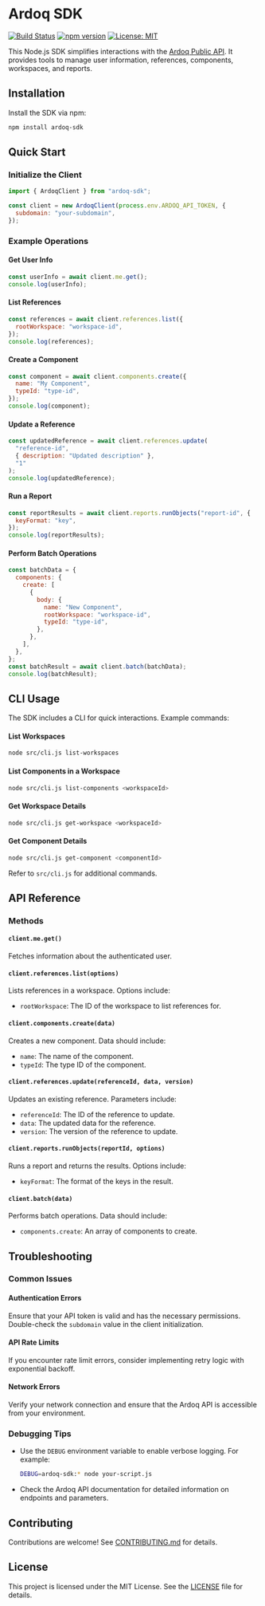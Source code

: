 # Ardoq SDK

[![Build Status](https://img.shields.io/github/actions/workflow/status/your-username/ardoq-sdk/ci.yml?branch=main)](https://github.com/your-username/ardoq-sdk/actions)
[![npm version](https://img.shields.io/npm/v/ardoq-sdk)](https://www.npmjs.com/package/ardoq-sdk)
[![License: MIT](https://img.shields.io/badge/License-MIT-yellow.svg)](https://opensource.org/licenses/MIT)

This Node.js SDK simplifies interactions with the [Ardoq Public API](https://ardoq.com). It provides tools to manage user information, references, components, workspaces, and reports.

## Installation

Install the SDK via npm:

```bash
npm install ardoq-sdk
```

## Quick Start

### Initialize the Client

```javascript
import { ArdoqClient } from "ardoq-sdk";

const client = new ArdoqClient(process.env.ARDOQ_API_TOKEN, {
  subdomain: "your-subdomain",
});
```

### Example Operations

#### Get User Info

```javascript
const userInfo = await client.me.get();
console.log(userInfo);
```

#### List References

```javascript
const references = await client.references.list({
  rootWorkspace: "workspace-id",
});
console.log(references);
```

#### Create a Component

```javascript
const component = await client.components.create({
  name: "My Component",
  typeId: "type-id",
});
console.log(component);
```

#### Update a Reference

```javascript
const updatedReference = await client.references.update(
  "reference-id",
  { description: "Updated description" },
  "1"
);
console.log(updatedReference);
```

#### Run a Report

```javascript
const reportResults = await client.reports.runObjects("report-id", {
  keyFormat: "key",
});
console.log(reportResults);
```

#### Perform Batch Operations

```javascript
const batchData = {
  components: {
    create: [
      {
        body: {
          name: "New Component",
          rootWorkspace: "workspace-id",
          typeId: "type-id",
        },
      },
    ],
  },
};
const batchResult = await client.batch(batchData);
console.log(batchResult);
```

## CLI Usage

The SDK includes a CLI for quick interactions. Example commands:

#### List Workspaces

```bash
node src/cli.js list-workspaces
```

#### List Components in a Workspace

```bash
node src/cli.js list-components <workspaceId>
```

#### Get Workspace Details

```bash
node src/cli.js get-workspace <workspaceId>
```

#### Get Component Details

```bash
node src/cli.js get-component <componentId>
```

Refer to `src/cli.js` for additional commands.

## API Reference

### Methods

#### `client.me.get()`
Fetches information about the authenticated user.

#### `client.references.list(options)`
Lists references in a workspace. Options include:
- `rootWorkspace`: The ID of the workspace to list references for.

#### `client.components.create(data)`
Creates a new component. Data should include:
- `name`: The name of the component.
- `typeId`: The type ID of the component.

#### `client.references.update(referenceId, data, version)`
Updates an existing reference. Parameters include:
- `referenceId`: The ID of the reference to update.
- `data`: The updated data for the reference.
- `version`: The version of the reference to update.

#### `client.reports.runObjects(reportId, options)`
Runs a report and returns the results. Options include:
- `keyFormat`: The format of the keys in the result.

#### `client.batch(data)`
Performs batch operations. Data should include:
- `components.create`: An array of components to create.

## Troubleshooting

### Common Issues

#### Authentication Errors
Ensure that your API token is valid and has the necessary permissions. Double-check the `subdomain` value in the client initialization.

#### API Rate Limits
If you encounter rate limit errors, consider implementing retry logic with exponential backoff.

#### Network Errors
Verify your network connection and ensure that the Ardoq API is accessible from your environment.

### Debugging Tips

- Use the `DEBUG` environment variable to enable verbose logging. For example:
  ```bash
  DEBUG=ardoq-sdk:* node your-script.js
  ```
- Check the Ardoq API documentation for detailed information on endpoints and parameters.

## Contributing

Contributions are welcome! See [CONTRIBUTING.md](./CONTRIBUTING.md) for details.

## License

This project is licensed under the MIT License. See the [LICENSE](./LICENSE) file for details.
